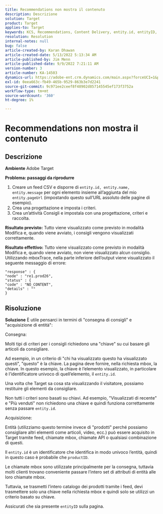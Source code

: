 ```yaml
---
title: Recommendations non mostra il contenuto
description: Descrizione
solution: Target
product: Target
applies-to: Target
keywords: KCS, Recommendations, Content Delivery, entity.id, entityID, productID, key, identifier
resolution: Resolution
internal-notes: null
bug: false
article-created-by: Karan Dhawan
article-created-date: 5/13/2022 5:13:34 AM
article-published-by: Jim Menn
article-published-date: 9/9/2022 7:21:11 AM
version-number: 3
article-number: KA-14503
dynamics-url: https://adobe-ent.crm.dynamics.com/main.aspx?forceUCI=1&pagetype=entityrecord&etn=knowledgearticle&id=45c52a6f-7bd2-ec11-a7b5-00224809c101
exl-id: 0eea663c-fb49-465b-9529-863b3e7d2241
source-git-commit: 9c971ee2ceef8f48902d857145545ef173f3752a
workflow-type: tm+mt
source-wordcount: '360'
ht-degree: 1%

---
```


# Recommendations non mostra il contenuto

## Descrizione


<b>Ambiente</b>
Adobe Target

<b>Problema: passaggi da riprodurre</b>

1. Creare un feed CSV e disporre di `entity.id, entity.name, entity.message` per ogni elemento insieme all’aggiunta del mio `entity.pageUrl` (impostando questo sull’URL assoluto delle pagine di esempio).
2. Crea una progettazione e imposta i criteri.
3. Crea un’attività Consigli e impostala con una progettazione, criteri e raccolta.


<b>Risultato previsto:</b>
Tutto viene visualizzato come previsto in modalità Modifica e, quando viene avviato, i consigli vengono visualizzati correttamente.

<b>Risultato effettivo:</b>
&#x200B;&#x200B;&#x200B;&#x200B;&#x200B;&#x200B;&#x200B;Tutto viene visualizzato come previsto in modalità Modifica e, quando viene avviato, non viene visualizzato alcun consiglio.
Utilizzando mboxTrace, nella parte inferiore dell’output viene visualizzato il seguente messaggio di errore:

```
"response" : {
"node" : "re1.prod26",
"status" : {
"code" : "NO_CONTENT",
"details" : ""
}
```

## Risoluzione


<b>Soluzione</b>
È utile pensarci in termini di &quot;consegna di consigli&quot; e &quot;acquisizione di entità&quot;:



Consegna:

Molti tipi di criteri per i consigli richiedono una &quot;chiave&quot; su cui basare gli articoli da consigliare.

Ad esempio, in un criterio di &quot;chi ha visualizzato questo ha visualizzato questi&quot;, &quot;questo&quot; è la chiave. La pagina deve fornire, nella richiesta mbox, la chiave. In questo esempio, la chiave è l’elemento visualizzato, in particolare è l’identificatore univoco di quell’elemento, il `entity.id`.

Una volta che Target sa cosa sta visualizzando il visitatore, possiamo restituire gli elementi da consigliare.

Non tutti i criteri sono basati su chiavi. Ad esempio, &quot;Visualizzati di recente&quot; e &quot;Più venduti&quot; non richiedono una chiave e quindi funziona correttamente senza passare `entity.id`.



Acquisizione:

Entità (utilizziamo questo termine invece di &quot;prodotti&quot; perché possiamo consigliare altri elementi come articoli, video, ecc.) può essere acquisito in Target tramite feed, chiamate mbox, chiamate API o qualsiasi combinazione di questi.

Il `entity.id` è un identificatore che identifica in modo univoco l’entità, quindi in questo caso è probabile che `productID`.

Le chiamate mbox sono utilizzate principalmente per la consegna, tuttavia molti clienti trovano conveniente passare l’intero set di attributi di entità alle loro chiamate mbox.

Tuttavia, se trasmetti l’intero catalogo dei prodotti tramite i feed, devi trasmettere solo una chiave nella richiesta mbox e quindi solo se utilizzi un criterio basato su chiave.



Assicurati che sia presente `entityID` sulla pagina.
